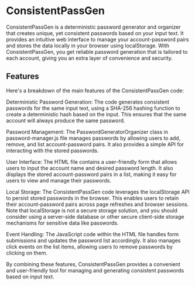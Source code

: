 # ConsistentPassGen

ConsistentPassGen is a deterministic password generator and organizer that creates unique, yet consistent passwords based on your input text. It provides an intuitive web interface to manage your account-password pairs and stores the data locally in your browser using localStorage. With ConsistentPassGen, you get reliable password generation that is tailored to each account, giving you an extra layer of convenience and security.

## Features

Here's a breakdown of the main features of the ConsistentPassGen code:

Deterministic Password Generation: The code generates consistent passwords for the same input text, using a SHA-256 hashing function to create a deterministic hash based on the input. This ensures that the same account will always produce the same password.

Password Management: The PasswordGeneratorOrganizer class in password-manager.js file manages passwords by allowing users to add, remove, and list account-password pairs. It also provides a simple API for interacting with the stored passwords.

User Interface: The HTML file contains a user-friendly form that allows users to input the account name and desired password length. It also displays the stored account-password pairs in a list, making it easy for users to view and manage their passwords.

Local Storage: The ConsistentPassGen code leverages the localStorage API to persist stored passwords in the browser. This enables users to retain their account-password pairs across page refreshes and browser sessions. Note that localStorage is not a secure storage solution, and you should consider using a server-side database or other secure client-side storage mechanisms for sensitive data like passwords.

Event Handling: The JavaScript code within the HTML file handles form submissions and updates the password list accordingly. It also manages click events on the list items, allowing users to remove passwords by clicking on them.

By combining these features, ConsistentPassGen provides a convenient and user-friendly tool for managing and generating consistent passwords based on input text.
